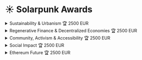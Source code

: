 # ☀ Solarpunk Awards

<details>

<summary>Sustainability &#x26; Urbanism 🏆 2500 EUR</summary>

_Innovative projects and solutions that promote sustainability, renewable energy, and address environmental justice issues in urban areas. This includes solutions for urban planning and architecture that address challenges such as transportation, supply chain, energy efficiency, and equitable access to resources._

</details>

<details>

<summary>Regenerative Finance &#x26; Decentralized Economies 🏆 2500 EUR</summary>

_Build sustainable DeFi projects that incorporate crypto-economic principles such as regenerative finance, green bonds, impact investing, and other innovative financial mechanisms that prioritize social and environmental well-being and sustainability over profit maximization._

</details>

<details>

<summary>Community, Activism &#x26; Accessibility 🏆 2500 EUR</summary>

_These projects build and strengthen communities, promote resilience, social responsibility, and inclusion. They strive towards a better user experience with a focus on accessibility for all. By leveraging innovative and creative approaches to social change, they inspire and empower individuals to take action, driving meaningful impact at the local and global levels._

</details>

<details>

<summary>Social Impact 🏆 2500 EUR</summary>

_Use Ethereum to tackle social and environmental challenges with transparency and automation, promoting positive social impact. These projects promote the use of blockchain technology to create a more equitable and sustainable world._

</details>

<details>

<summary>Ethereum Future 🏆 2500 EUR</summary>

_This award recognizes projects that focus on advancing the operational capabilities of the Ethereum network. These projects improve the performance and efficiency of Ethereum nodes and infrastructure, as well as explore Layer 2 solutions, rollups, and interoperability between different blockchains._

</details>

